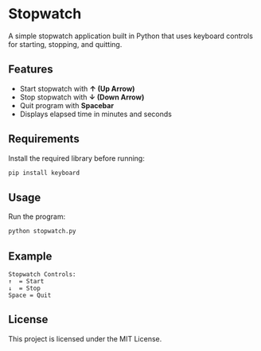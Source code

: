 # Stopwatch

A simple stopwatch application built in Python that uses keyboard controls for starting, stopping, and quitting.

## Features
- Start stopwatch with **↑ (Up Arrow)**
- Stop stopwatch with **↓ (Down Arrow)**
- Quit program with **Spacebar**
- Displays elapsed time in minutes and seconds

## Requirements
Install the required library before running:

```bash
pip install keyboard
````

## Usage

Run the program:

```bash
python stopwatch.py
```

## Example

```
Stopwatch Controls:
↑  = Start
↓  = Stop
Space = Quit
```

## License

This project is licensed under the MIT License.

